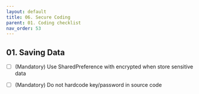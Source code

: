 ```yaml
---
layout: default
title: 06. Secure Coding
parent: 01. Coding checklist
nav_order: 53
---
```


## 01. Saving Data

- [ ] (Mandatory) Use SharedPreference with encrypted when store sensitive data

- [ ] (Mandatory) Do not hardcode key/password in source code
